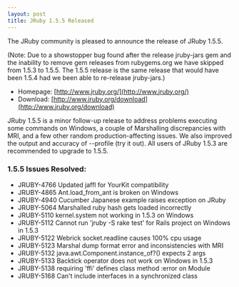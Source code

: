 ```yaml
---
layout: post
title: JRuby 1.5.5 Released
---
```

The JRuby community is pleased to announce the release of JRuby 1.5.5.

(Note: Due to a showstopper bug found after the release jruby-jars gem and
the inability to remove gem releases from rubygems.org we have skipped 
from 1.5.3 to 1.5.5.  The 1.5.5 release is the same release that would have
been 1.5.4 had we been able to re-release jruby-jars.)

- Homepage: [http://www.jruby.org/](http://www.jruby.org/)
- Download: [http://www.jruby.org/download](http://www.jruby.org/download)

JRuby 1.5.5 is a minor follow-up release to address problems executing
some commands on Windows, a couple of Marshalling discrepancies with MRI, and
a few other random production-affecting issues.  We also improved the output
and accuracy of --profile (try it out).  All users of JRuby 1.5.3 are
recommended to upgrade to 1.5.5.

### 1.5.5 Issues Resolved:
- JRUBY-4766 Updated jaffl for YourKit compatibility
- JRUBY-4865 Ant.load_from_ant is broken on Windows
- JRUBY-4940 Cucumber Japanese example raises exception on JRuby
- JRUBY-5064 Marshalled ruby hash gets loaded incorrectly
- JRUBY-5110 kernel.system not working in 1.5.3 on Windows
- JRUBY-5112 Cannot run 'jruby -S rake test' for Rails project on Windows in 1.5.3
- JRUBY-5122 Webrick socket.readline causes 100% cpu usage
- JRUBY-5123 Marshal dump format error and inconsistencies with MRI
- JRUBY-5132 java.awt.Component.instance_of?() expects 2 args	
- JRUBY-5133 Backtick operator does not work on Windows in 1.5.3 
- JRUBY-5138 requiring 'ffi' defines class method :error on Module
- JRUBY-5168 Can't include interfaces in a synchronized class
